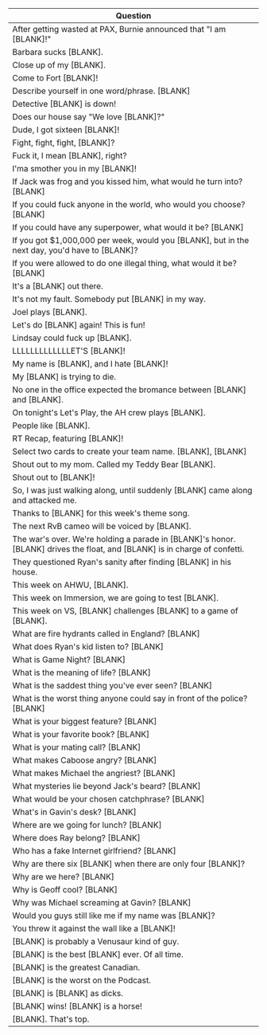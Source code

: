 Question |
--- |
After getting wasted at PAX, Burnie announced that "I am [BLANK]!" |
Barbara sucks [BLANK]. |
Close up of my [BLANK]. |
Come to Fort [BLANK]! |
Describe yourself in one word/phrase. [BLANK] |
Detective [BLANK] is down! |
Does our house say "We love [BLANK]?" |
Dude, I got sixteen [BLANK]! |
Fight, fight, fight, [BLANK]? |
Fuck it, I mean [BLANK], right? |
I'ma smother you in my [BLANK]! |
If Jack was frog and you kissed him, what would he turn into? [BLANK] |
If you could fuck anyone in the world, who would you choose? [BLANK] |
If you could have any superpower, what would it be? [BLANK] |
If you got $1,000,000 per week, would you [BLANK], but in the next day, you'd have to [BLANK]? |
If you were allowed to do one illegal thing, what would it be? [BLANK] |
It's a [BLANK] out there. |
It's not my fault. Somebody put [BLANK] in my way. |
Joel plays [BLANK]. |
Let's do [BLANK] again! This is fun! |
Lindsay could fuck up [BLANK]. |
LLLLLLLLLLLLLET'S [BLANK]! |
My name is [BLANK], and I hate [BLANK]! |
My [BLANK] is trying to die. |
No one in the office expected the bromance between [BLANK] and [BLANK]. |
On tonight's Let's Play, the AH crew plays [BLANK]. |
People like [BLANK]. |
RT Recap, featuring [BLANK]! |
Select two cards to create your team name. [BLANK], [BLANK] |
Shout out to my mom. Called my Teddy Bear [BLANK]. |
Shout out to [BLANK]! |
So, I was just walking along, until suddenly [BLANK] came along and attacked me. |
Thanks to [BLANK] for this week's theme song. |
The next RvB cameo will be voiced by [BLANK]. |
The war's over. We're holding a parade in [BLANK]'s honor. [BLANK] drives the float, and [BLANK] is in charge of confetti. |
They questioned Ryan's sanity after finding [BLANK] in his house. |
This week on AHWU, [BLANK]. |
This week on Immersion, we are going to test [BLANK]. |
This week on VS, [BLANK] challenges [BLANK] to a game of [BLANK]. |
What are fire hydrants called in England? [BLANK] |
What does Ryan's kid listen to? [BLANK] |
What is Game Night? [BLANK] |
What is the meaning of life? [BLANK] |
What is the saddest thing you've ever seen? [BLANK] |
What is the worst thing anyone could say in front of the police? [BLANK] |
What is your biggest feature? [BLANK] |
What is your favorite book? [BLANK] |
What is your mating call? [BLANK] |
What makes Caboose angry? [BLANK] |
What makes Michael the angriest? [BLANK] |
What mysteries lie beyond Jack's beard? [BLANK] |
What would be your chosen catchphrase? [BLANK] |
What's in Gavin's desk? [BLANK] |
Where are we going for lunch? [BLANK] |
Where does Ray belong? [BLANK] |
Who has a fake Internet girlfriend? [BLANK] |
Why are there six [BLANK] when there are only four [BLANK]? |
Why are we here? [BLANK] |
Why is Geoff cool? [BLANK] |
Why was Michael screaming at Gavin? [BLANK] |
Would you guys still like me if my name was [BLANK]? |
You threw it against the wall like a [BLANK]! |
[BLANK] is probably a Venusaur kind of guy. |
[BLANK] is the best [BLANK] ever. Of all time. |
[BLANK] is the greatest Canadian. |
[BLANK] is the worst on the Podcast. |
[BLANK] is [BLANK] as dicks. |
[BLANK] wins! [BLANK] is a horse! |
[BLANK]. That's top. |
